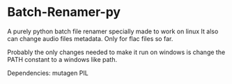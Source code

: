 # Batch-Renamer-py
A purely python batch file renamer specially made to work on linux
It also can change audio files metadata. Only for flac files so far.

Probably the only changes needed to make it run on windows is change the PATH constant to a windows like path.

Dependencies:
  mutagen
  PIL
